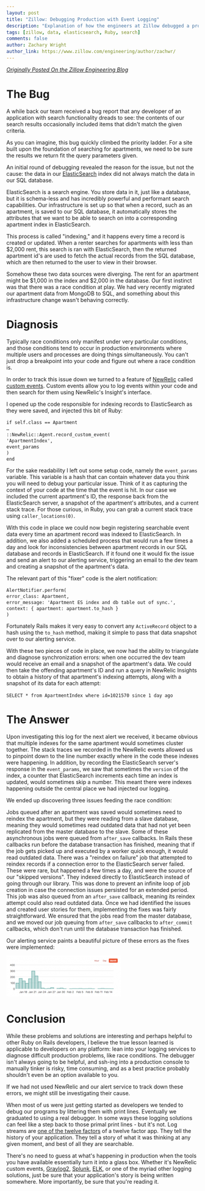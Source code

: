 ```yaml
---
layout: post
title: "Zillow: Debugging Production with Event Logging"
description: "Explanation of how the engineers at Zillow debugged a production searching issue."
tags: [zillow, data, elasticsearch, Ruby, search]
comments: false
author: Zachary Wright
author_link: https://www.zillow.com/engineering/author/zachwr/
---
```


_[Originally Posted On the Zillow Engineering Blog](https://www.zillow.com/engineering/debugging-production-event-logging/)_

# The Bug
A while back our team received a bug report that any developer of an application with search functionality dreads to see: the contents of our search results occasionally included items that didn't match the given criteria.

As you can imagine, this bug quickly climbed the priority ladder. For a site built upon the foundation of searching for apartments, we need to be sure the results we return fit the query parameters given.

An initial round of debugging revealed the reason for the issue, but not the cause: the data in our [ElasticSearch](https://www.elastic.co/) index did not always match the data in our SQL database.

ElasticSearch is a search engine. You store data in it, just like a database, but it is schema-less and has incredibly powerful and performant search capabilities. Our infrastructure is set up so that when a record, such as an apartment, is saved to our SQL database, it automatically stores the attributes that we want to be able to search on into a corresponding apartment index in ElasticSearch.

This process is called "indexing," and it happens every time a record is created or updated. When a renter searches for apartments with less than $2,000 rent, this search is ran with ElasticSearch, then the returned apartment id's are used to fetch the actual records from the SQL database, which are then returned to the user to view in their browser.

Somehow these two data sources were diverging. The rent for an apartment might be $1,000 in the index and $2,000 in the database. Our first instinct was that there was a race condition at play. We had very recently migrated our apartment data from MongoDB to SQL, and something about this infrastructure change wasn't behaving correctly.

# Diagnosis
Typically race conditions only manifest under very particular conditions, and those conditions tend to occur in production environments where multiple users and processes are doing things simultaneously. You can't just drop a breakpoint into your code and figure out where a race condition is.

In order to track this issue down we turned to a feature of [NewRelic](https://newrelic.com/) called [custom events](https://docs.newrelic.com/docs/insights/insights-data-sources/custom-data/insert-custom-events-insights-api). Custom events allow you to log events within your code and then search for them using NewRelic's Insight's interface.

I opened up the code responsible for indexing records to ElasticSearch as they were saved, and injected this bit of Ruby:

```
if self.class == Apartment
…
::NewRelic::Agent.record_custom_event(
'ApartmentIndex',
event_params
)
end
```
For the sake readability I left out some setup code, namely the `event_params` variable. This variable is a hash that can contain whatever data you think you will need to debug your particular issue. Think of it as capturing the context of your code at the time that the event is hit. In our case we included the current apartment's ID, the response back from the ElasticSearch server, a snapshot of the apartment's attributes, and a current stack trace. For those curious, in Ruby, you can grab a current stack trace using `caller_locations(0)`.

With this code in place we could now begin registering searchable event data every time an apartment record was indexed to ElasticSearch. In addition, we also added a scheduled process that would run a few times a day and look for inconsistencies between apartment records in our SQL database and records in ElasticSearch. If it found one it would fix the issue and send an alert to our alerting service, triggering an email to the dev team and creating a snapshot of the apartment's data.

The relevant part of this "fixer" code is the alert notification:
```
AlertNotifier.perform(
error_class: Apartment,
error_message: 'Apartment ES index and db table out of sync.',
context: { apartment: apartment.to_hash }
)
```
Fortunately Rails makes it very easy to convert any `ActiveRecord` object to a hash using the `to_hash` method, making it simple to pass that data snapshot over to our alerting service.

With these two pieces of code in place, we now had the ability to triangulate and diagnose synchronization errors: when one occurred the dev team would receive an email and a snapshot of the apartment's data. We could then take the offending apartment's ID and run a query in NewRelic Insights to obtain a history of that apartment's indexing attempts, along with a snapshot of its data for each attempt:

`SELECT * from ApartmentIndex where id=1021570 since 1 day ago`

# The Answer
Upon investigating this log for the next alert we received, it became obvious that multiple indexes for the same apartment would sometimes cluster together. The stack traces we recorded in the NewRelic events allowed us to pinpoint down to the line number exactly where in the code these indexes were happening. In addition, by recording the ElasticSearch server's response in the `event_params`, we saw that sometimes the `version` of the index, a counter that ElasticSearch increments each time an index is updated, would sometimes skip a number. This meant there were indexes happening outside the central place we had injected our logging.

We ended up discovering three issues feeding the race condition:

Jobs queued after an apartment was saved would sometimes need to reindex the apartment, but they were reading from a slave database, meaning they would sometimes read outdated data that had not yet been replicated from the master database to the slave.
Some of these asynchronous jobs were queued from `after_save` callbacks. In Rails these callbacks run before the database transaction has finished, meaning that if the job gets picked up and executed by a worker quick enough, it would read outdated data.
There was a "reindex on failure" job that attempted to reindex records if a connection error to the ElasticSearch server failed. These were rare, but happened a few times a day, and were the source of our "skipped versions". They indexed directly to ElasticSearch instead of going through our library. This was done to prevent an infinite loop of job creation in case the connection issues persisted for an extended period. This job was also queued from an `after_save` callback, meaning its reindex attempt could also read outdated data.
Once we had identified the issues and created user stories for them, implementing the fixes was fairly straightforward. We ensured that the jobs read from the master database, and we moved our job queuing from `after_save` callbacks to `after_commit` callbacks, which don't run until the database transaction has finished.

Our alerting service paints a beautiful picture of these errors as the fixes were implemented:

![the issue is fixed](/images/zillow-bug-fixed.png)

# Conclusion

While these problems and solutions are interesting and perhaps helpful to other Ruby on Rails developers, I believe the true lesson learned is applicable to developers on any platform: lean into your logging services to diagnose difficult production problems, like race conditions. The debugger isn't always going to be helpful, and ssh-ing into a production console to manually tinker is risky, time consuming, and as a best practice probably shouldn't even be an option available to you.

If we had not used NewRelic and our alert service to track down these errors, we might still be investigating their cause.

When most of us were just getting started as developers we tended to debug our programs by littering them with print lines. Eventually we graduated to using a real debugger. In some ways these logging solutions can feel like a step back to those primal print lines - but it's not. Log streams are [one of the twelve factors](https://12factor.net/logs) of a twelve factor app. They tell the history of your application. They tell a story of what it was thinking at any given moment, and best of all they are searchable.

There's no need to guess at what's happening in production when the tools you have available essentially turn it into a glass box. Whether it's NewRelic custom events, [Graylog2](https://www.graylog.org/), [Splunk](https://www.splunk.com/en_us/solutions/solution-areas/log-management.html), [ELK](https://www.elastic.co/webinars/introduction-elk-stack), or one of the myriad other logging solutions, just be sure that your application's story is being written somewhere. More importantly, be sure that you're reading it.